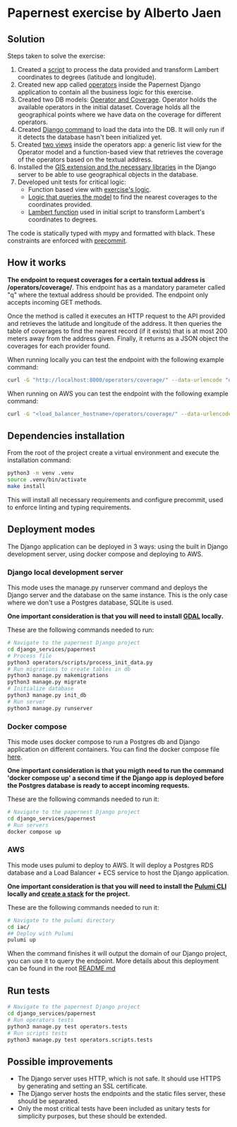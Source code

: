 # Papernest exercise by Alberto Jaen

## Solution

Steps taken to solve the exercise:

1. Created a [script](https://github.com/ajaen4/django-serverless/blob/main/django_services/papernest/operators/scripts/process_init_data.py) to process the data provided and transform Lambert coordinates to degrees (latitude and longitude).
2. Created new app called [operators](https://github.com/ajaen4/django-serverless/blob/main/django_services/papernest/operators/) inside the Papernest Django application to contain all the business logic for this exercise.
3. Created two DB models: [Operator and Coverage](https://github.com/ajaen4/django-serverless/blob/main/django_services/papernest/operators/models.py). Operator holds the available operators in the initial dataset. Coverage holds all the geographical points where we have data on the coverage for different operators.
4. Created [Django command](https://github.com/ajaen4/django-serverless/blob/main/django_services/papernest/management/management/commands/init_db.py) to load the data into the DB. It will only run if it detects the database hasn't been initialized yet.
5. Created [two views](https://github.com/ajaen4/django-serverless/blob/main/django_services/papernest/operators/views.py) inside the operators app: a generic list view for the Operator model and a function-based view that retrieves the coverage of the operators based on the textual address.
6. Installed the [GIS extension and the necessary libraries](https://github.com/ajaen4/django-serverless/blob/main/django_services/papernest/Dockerfile#L11) in the Django server to be able to use geographical objects in the database.
7. Developed unit tests for critical logic:
    - Function based view with [exercise's logic](https://github.com/ajaen4/django-serverless/blob/main/django_services/papernest/operators/tests/test_views.py).
    - [Logic that queries the model](https://github.com/ajaen4/django-serverless/blob/main/django_services/papernest/operators/tests/test_models.py) to find the nearest coverages to the coordinates provided.
    - [Lambert function](https://github.com/ajaen4/django-serverless/blob/main/django_services/papernest/operators/scripts/tests/test_utils.py) used in initial script to transform Lambert's coordinates to degrees.

The code is statically typed with mypy and formatted with black. These constraints are enforced with [precommit](https://github.com/ajaen4/django-serverless/blob/main/.pre-commit-config.yaml).

## How it works

**The endpoint to request coverages for a certain textual address is /operators/coverage/**. This endpoint has as a mandatory parameter called "q" where the textual address should be provided. The endpoint only accepts incoming GET methods.

Once the method is called it executes an HTTP request to the API provided and retrieves the latitude and longitude of the address. It then queries the table of coverages to find the nearest record (if it exists) that is at most 200 meters away from the address given. Finally, it returns as a JSON object the coverages for each provider found.

When running locally you can test the endpoint with the following example command:

```bash
curl -G "http://localhost:8000/operators/coverage/" --data-urlencode "q=42 rue papernest 75011 Paris" | jq
```

When running on AWS you can test the endpoint with the following example command:

```bash
curl -G "<load_balancer_hostname>/operators/coverage/" --data-urlencode "q=42 rue papernest 75011 Paris" | jq
```

## Dependencies installation

From the root of the project create a virtual environment and execute the installation command:

```bash
python3 -m venv .venv
source .venv/bin/activate
make install
```

This will install all necessary requirements and configure precommit, used to enforce linting and typing requirements.

## Deployment modes

The Django application can be deployed in 3 ways: using the built in Django development server, using docker compose and deploying to AWS.

### Django local development server

This mode uses the manage.py runserver command and deploys the Django server and the database on the same instance. This is the only case where we don't use a Postgres database, SQLite is used.

**One important consideration is that you will need to install [GDAL](https://gdal.org/index.html) locally.**

These are the following commands needed to run:

```bash
# Navigate to the papernest Django project
cd django_services/papernest
# Process file
python3 operators/scripts/process_init_data.py
# Run migrations to create tables in db
python3 manage.py makemigrations
python3 manage.py migrate
# Initialize database
python3 manage.py init_db
# Run server 
python3 manage.py runserver
```

### Docker compose

This mode uses docker compose to run a Postgres db and Django application on different containers. You can find the docker compose file [here](https://github.com/ajaen4/django-serverless/blob/main/django_services/papernest/compose.yaml).

**One important consideration is that you migth need to run the command 'docker compose up' a second time if the Django app is deployed before the Postgres database is ready to accept incoming requests.**

These are the following commands needed to run it:

```bash
# Navigate to the papernest Django project
cd django_services/papernest
# Run servers 
docker compose up
```

### AWS

This mode uses pulumi to deploy to AWS. It will deploy a Postgres RDS database and a Load Balancer + ECS service to host the Django application.

**One important consideration is that you will need to install the [Pulumi CLI](https://www.pulumi.com/docs/install/) locally and [create a stack](https://www.pulumi.com/docs/concepts/stack/#:~:text=To%20create%20a%20new%20stack,yaml%20file.) for the project.**

These are the following commands needed to run it:

```bash
# Navigate to the pulumi directory
cd iac/
## Deploy with Pulumi
pulumi up
```

When the command finishes it will output the domain of our Django project, you can use it to query the endpoint. More details about this deployment can be found in the root [README.md](https://github.com/ajaen4/django-serverless/blob/main/README.md)

## Run tests

```bash
# Navigate to the papernest Django project
cd django_services/papernest
# Run operators tests
python3 manage.py test operators.tests
# Run scripts tests
python3 manage.py test operators.scripts.tests
```

## Possible improvements

- The Django server uses HTTP, which is not safe. It should use HTTPS by generating and setting an SSL certificate.
- The Django server hosts the endpoints and the static files server, these should be separated.
- Only the most critical tests have been included as unitary tests for simplicity purposes, but these should be extended.